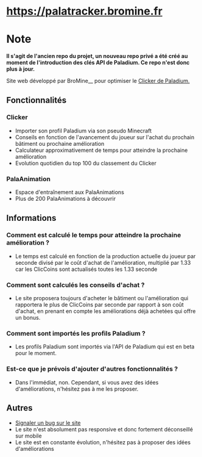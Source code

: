 # https://palatracker.bromine.fr

# Note
**Il s'agit de l'ancien repo du projet, un nouveau repo privé a été créé au moment de l'introduction des clés API de Paladium.
Ce repo n'est donc plus à jour.**

Site web développé par BroMine__ pour optimiser le [Clicker de Paladium.](https://wiki.paladium-pvp.fr/gameplay/le-clicker)

## Fonctionnalités
### Clicker
- Importer son profil Paladium via son pseudo Minecraft
- Conseils en fonction de l'avancement du joueur sur l'achat du prochain bâtiment ou prochaine amélioration
- Calculateur approximativement de temps pour atteindre la prochaine amélioration
- Evolution quotidien du top 100 du classement du Clicker

### PalaAnimation
- Espace d'entraînement aux PalaAnimations
- Plus de 200 PalaAnimations à découvrir

## Informations
### Comment est calculé le temps pour atteindre la prochaine amélioration ?
- Le temps est calculé en fonction de la production actuelle du joueur par seconde divisé par le coût d'achat de l'amélioration, multiplié par 1.33 car les ClicCoins sont actualisés toutes les 1.33 seconde

### Comment sont calculés les conseils d'achat ?
- Le site proposera toujours d'acheter le bâtiment ou l'amélioration qui rapportera le plus de ClicCoins par seconde par rapport à son coût d'achat, en prenant en compte les améliorations déjà achetées qui offre un bonus.

### Comment sont importés les profils Paladium ?
- Les profils Paladium sont importés via l'API de Paladium qui est en beta pour le moment.

### Est-ce que je prévois d'ajouter d'autres fonctionnalités ?
- Dans l'immédiat, non. Cependant, si vous avez des idées d'améliorations, n'hésitez pas à me les proposer.

## Autres
- [Signaler un bug sur le site](https://github.com/BroMinee/PaladiumClicker/issues/new)
- Le site n'est absolument pas responsive et donc fortement déconseillé sur mobile
- Le site est en constante évolution, n'hésitez pas à proposer des idées d'améliorations
